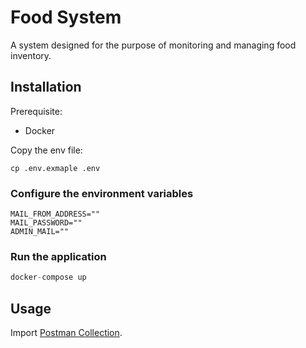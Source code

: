 # Food System

A system designed for the purpose of monitoring and managing food inventory.

## Installation

Prerequisite:
- Docker


Copy the env file:
```
cp .env.exmaple .env
```

### Configure the environment variables

```
MAIL_FROM_ADDRESS=""
MAIL_PASSWORD=""
ADMIN_MAIL=""
```
### Run the application

```python
docker-compose up
```

## Usage

Import [Postman Collection](https://github.com/AbdullahAldakheel/FoodSystem/blob/development/FoodAPI.postman_collection.json).



